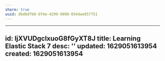 ```yaml
---
share: true
uuid: dbd8dfb0-9f4e-4299-9098-854dae857751
---
```

---
id: ljXVUDgclxuoG8fGyXT8J
title: Learning Elastic Stack 7
desc: ''
updated: 1629051613954
created: 1629051613954
---


